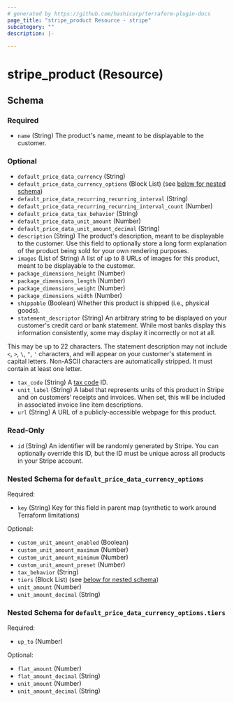 ```yaml
---
# generated by https://github.com/hashicorp/terraform-plugin-docs
page_title: "stripe_product Resource - stripe"
subcategory: ""
description: |-
  
---
```


# stripe_product (Resource)





<!-- schema generated by tfplugindocs -->
## Schema

### Required

- `name` (String) The product's name, meant to be displayable to the customer.

### Optional

- `default_price_data_currency` (String)
- `default_price_data_currency_options` (Block List) (see [below for nested schema](#nestedblock--default_price_data_currency_options))
- `default_price_data_recurring_recurring_interval` (String)
- `default_price_data_recurring_recurring_interval_count` (Number)
- `default_price_data_tax_behavior` (String)
- `default_price_data_unit_amount` (Number)
- `default_price_data_unit_amount_decimal` (String)
- `description` (String) The product's description, meant to be displayable to the customer. Use this field to optionally store a long form explanation of the product being sold for your own rendering purposes.
- `images` (List of String) A list of up to 8 URLs of images for this product, meant to be displayable to the customer.
- `package_dimensions_height` (Number)
- `package_dimensions_length` (Number)
- `package_dimensions_weight` (Number)
- `package_dimensions_width` (Number)
- `shippable` (Boolean) Whether this product is shipped (i.e., physical goods).
- `statement_descriptor` (String) An arbitrary string to be displayed on your customer's credit card or bank statement. While most banks display this information consistently, some may display it incorrectly or not at all.

This may be up to 22 characters. The statement description may not include `<`, `>`, `\`, `"`, `'` characters, and will appear on your customer's statement in capital letters. Non-ASCII characters are automatically stripped.
 It must contain at least one letter.
- `tax_code` (String) A [tax code](https://stripe.com/docs/tax/tax-categories) ID.
- `unit_label` (String) A label that represents units of this product in Stripe and on customers’ receipts and invoices. When set, this will be included in associated invoice line item descriptions.
- `url` (String) A URL of a publicly-accessible webpage for this product.

### Read-Only

- `id` (String) An identifier will be randomly generated by Stripe. You can optionally override this ID, but the ID must be unique across all products in your Stripe account.

<a id="nestedblock--default_price_data_currency_options"></a>
### Nested Schema for `default_price_data_currency_options`

Required:

- `key` (String) Key for this field in parent map (synthetic to work around Terraform limitations)

Optional:

- `custom_unit_amount_enabled` (Boolean)
- `custom_unit_amount_maximum` (Number)
- `custom_unit_amount_minimum` (Number)
- `custom_unit_amount_preset` (Number)
- `tax_behavior` (String)
- `tiers` (Block List) (see [below for nested schema](#nestedblock--default_price_data_currency_options--tiers))
- `unit_amount` (Number)
- `unit_amount_decimal` (String)

<a id="nestedblock--default_price_data_currency_options--tiers"></a>
### Nested Schema for `default_price_data_currency_options.tiers`

Required:

- `up_to` (Number)

Optional:

- `flat_amount` (Number)
- `flat_amount_decimal` (String)
- `unit_amount` (Number)
- `unit_amount_decimal` (String)


